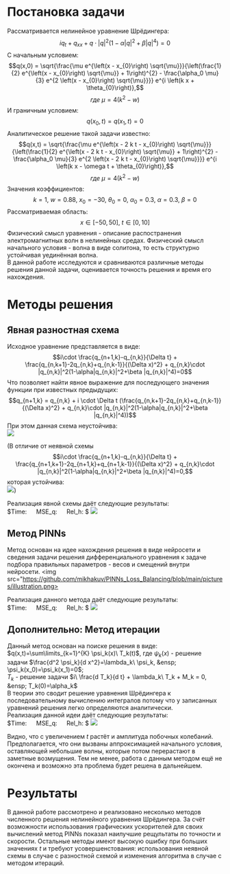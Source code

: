 # Постановка задачи  
Рассматривается нелинейное уравнение Шрёдингера:
$$i q_{t} + q_{xx} +q\cdot |q|^2(1-\alpha|q|^2+\beta |q|^4)=0$$
С начальным условием:
$$q(x,0) = \sqrt{\frac{\mu e^{\left(x - x_{0}\right) \sqrt{\mu}}}{\left(\frac{1}{2} e^{\left(x - x_{0}\right) \sqrt{\mu}} + 1\right)^{2} - \frac{\alpha_0 \mu}{3} e^{2 \left(x - x_{0}\right) \sqrt{\mu}}}} e^{i \left(k x + \theta_{0}\right)},$$
$$где\ \mu = 4(k^{2} - w)$$
И граничным условием:
$$q(x_0,t)=q(x_1,t)=0$$
Аналитическое решение такой задачи известно:
$$q(x,t) = \sqrt{\frac{\mu e^{\left(x - 2 k t - x_{0}\right) \sqrt{\mu}}}{\left(\frac{1}{2} e^{\left(x - 2 k t - x_{0}\right) \sqrt{\mu}} + 1\right)^{2} - \frac{\alpha_0 \mu}{3} e^{2 \left(x - 2 k t - x_{0}\right) \sqrt{\mu}}}} e^{i \left(k x - \omega t + \theta_{0}\right)},$$
$$где\ \mu = 4(k^{2} - w)$$
Значения коэффициентов:  
$$k=1,\ w=0.88,\ x_0=-30,\ \theta_0=0,\ \alpha_0=0.3,\ \alpha=0.3,\ \beta=0$$
Рассматриваемая область:
$$x \in [-50,50],\ t \in [0,10]$$
Физический смысл уравнения - описание распостранения электромагнитных волн в нелинейных средах. Физический смысл начального условия - волна в виде солитона, то есть структурно устойчивая уединённая волна.  
В данной работе исследуются и сравниваются различные методы решения данной задачи, оценивается точность решения и время его нахождения.  
# Методы решения  
## Явная разностная схема
Исходное уравнение представляется в виде:
$$i\cdot \frac{q_{n+1,k}-q_{n,k}}{\Delta t} + \frac{q_{n,k+1}-2q_{n,k}+q_{n,k-1}}{(\Delta x)^2} + q_{n,k}\cdot |q_{n,k}|^2(1-\alpha|q_{n,k}|^2+\beta |q_{n,k}|^4)=0$$
Что позволяет найти явное выражение для последующего значения функции при известных предыдущих:
$$q_{n+1,k} = q_{n,k} + i \cdot \Delta t (\frac{q_{n,k+1}-2q_{n,k}+q_{n,k-1}}{(\Delta x)^2} + q_{n,k}\cdot |q_{n,k}|^2(1-\alpha|q_{n,k}|^2+\beta |q_{n,k}|^4))$$
При этом данная схема неустойчива:  
<img src="https://github.com/mikhakuv/PINNs/blob/main/pictures/explicit_scheme_stability.png">  

(В отличие от неявной схемы
$$i\cdot \frac{q_{n+1,k}-q_{n,k}}{\Delta t} + \frac{q_{n+1,k+1}-2q_{n+1,k}+q_{n+1,k-1}}{(\Delta x)^2} + q_{n,k}\cdot |q_{n,k}|^2(1-\alpha|q_{n,k}|^2+\beta |q_{n,k}|^4)=0,$$
которая устойчива:  
<img src="https://github.com/mikhakuv/PINNs/blob/main/pictures/implicit_scheme_stability.png">)  

Реализация явной схемы даёт следующие результаты:  
$Time: &emsp; MSE_q: &emsp; Rel_h: $
<img src="https://github.com/mikhakuv/PINNs/blob/main/pictures/explicit_scheme_results.png">  

## Метод PINNs
Метод основан на идее нахождения решения в виде нейросети и сведения задачи решения дифференциального уравнения к задаче подбора правильных параметров - весов и смещений внутри нейросети.
<img src="https://github.com/mikhakuv/PINNs_Loss_Balancing/blob/main/pictures/illustration.png>  

Реализация данного метода даёт следующие результаты:  
$Time: &emsp; MSE_q: &emsp; Rel_h: $
<img src="https://github.com/mikhakuv/PINNs/blob/main/pictures/neural_network_results.png">  

## Дополнительно: Метод итерации
Данный метод основан на поиске решения в виде: $q(x,t)=\sum\limits_{k=1}^{K} \psi_k(x)\ T_k(t)$, где $\psi_k(x)$ - решение задачи $\frac{d^2 \psi_k}{d x^2}=\lambda_k\ \psi_k, &ensp; \psi_k(x_0)=\psi_k(x_1)=0$;  
$T_k$ - решение задачи $i\ \frac{d T_k}{d t} + \lambda_k\ T_k + M_k = 0, &ensp; T_k(0)=\alpha_k$  
В теории это сводит решение уравнения Шрёдингера к последовательному вычислению интегралов потому что у записанных уравнений решения легко определяются аналитически.  
Реализация данной идеи даёт следующие результаты:  
$Time: &emsp; MSE_q: &emsp; Rel_h: $
<img src="https://github.com/mikhakuv/PINNs/blob/main/pictures/iteration_method_results.png">  

Видно, что с увеличением $t$ растёт и амплитуда побочных колебаний. Предполагается, что они вызваны аппроксимацией начального условия, оставляющей небольшие волны, которые потом перерастают в заметные возмущения. 
Тем не менее, работа с данным методом ещё не окончена и возможно эта проблема будет решена в дальнейшем.  
# Результаты  
В данной работе рассмотрено и реализовано несколько методов численного решения нелинейного уравнения Шрёдингера. За счёт возможности использования графических ускорителей для своих вычислений метод PINNs показал наилучшие рещультаты по точности и скорости. 
Остальные методы имеют высокую ошибку при больших значениях $t$ и требуют усовершенстования: использования неявной схемы в случае с разностной схемой и изменения алгоритма в случае с методом итераций.
